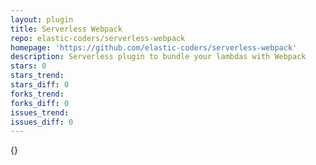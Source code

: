 ```yaml
---
layout: plugin
title: Serverless Webpack
repo: elastic-coders/serverless-webpack
homepage: 'https://github.com/elastic-coders/serverless-webpack'
description: Serverless plugin to bundle your lambdas with Webpack
stars: 0
stars_trend: 
stars_diff: 0
forks_trend: 
forks_diff: 0
issues_trend: 
issues_diff: 0
---
```



{}
